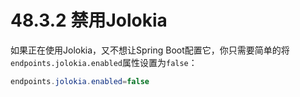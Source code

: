 # 48.3.2 禁用Jolokia

如果正在使用Jolokia，又不想让Spring Boot配置它，你只需要简单的将`endpoints.jolokia.enabled`属性设置为`false`：

```java
endpoints.jolokia.enabled=false
```

